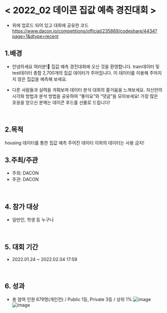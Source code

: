 
# < 2022_02 데이콘 집값 예측 경진대회 >
  
 - 위에 업로드 되어 있고 대회에 공유한 코드  
https://www.dacon.io/competitions/official/235869/codeshare/4434?page=1&dtype=recent


## 1.배경  
 - 안녕하세요 여러분!🙌 집값 예측 경진대회에 오신 것을 환영합니다.
train데이터 및 test데이터 총합 2,700개의 집값 데이터가 주어집니다.
이 데이터를 이용해 주어지지 않은 집값을 예측해 보세요.

 - 다른 사람들과 실력을 겨뤄보며 데이터 분석 대회의 즐거움을 느껴보세요.
자신만의 시각화 방법과 분석 방법을 공유하여 “좋아요”와 “댓글”을 모아보세요!
가장 많은 호응을 얻으신 분께는 데이콘 후드를 선물로 드립니다!
<br>

## 2.목적  
 housing 데이터를 통한 집값 예측
주어진 데이터 이외의 데이터는 사용 금지!
<br>

## 3.주최/주관  
 - 주최: DACON
 - 주관: DACON 
<br>

## 4. 참가 대상  
 - 일반인, 학생 등 누구나  

<br>

## 5. 대회 기간
 -  2022.01.24 ~ 2022.02.04 17:59
<br>

## 6. 성과
 - 총 참여 인원 679명(개인전) / Public 1등, Private 3등 / 상위 1%
![image](https://user-images.githubusercontent.com/55688416/152961782-52c86e49-0d8b-44cb-9278-df6312f6ba4f.png)
![image](https://user-images.githubusercontent.com/55688416/152961855-213b88e9-1128-4842-b887-75e843a7a8e1.png)

<br>

